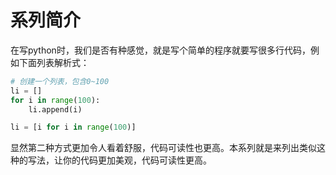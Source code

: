 # 系列简介

在写python时，我们是否有种感觉，就是写个简单的程序就要写很多行代码，例如下面列表解析式：

```python
# 创建一个列表，包含0~100
li = []
for i in range(100):
    li.append(i)
```

```python
li = [i for i in range(100)]
```

显然第二种方式更加令人看着舒服，代码可读性也更高。本系列就是来列出类似这种的写法，让你的代码更加美观，代码可读性更高。

# 